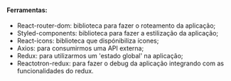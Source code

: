 #### Ferramentas:

- React-router-dom: biblioteca para fazer o roteamento da aplicação;
- Styled-components: biblioteca para fazer a estilização da aplicação;
- React-icons: biblioteca que dispónibiliza ícones;
- Axios: para consumirmos uma API externa;
- Redux: para utilizarmos um 'estado global' na aplicação;
- Reactotron-redux: para fazer o debug da aplicação integrando com as funcionalidades do redux.
